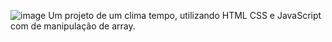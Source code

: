 ![image](https://github.com/user-attachments/assets/8edff0f2-8096-4738-93ad-54cdd2c15d2c)
Um projeto de um clima tempo, utilizando HTML CSS e JavaScript com de manipulação de array.
